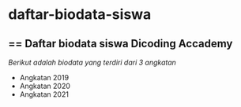 # daftar-biodata-siswa
==
Daftar biodata siswa Dicoding Accademy
--
*Berikut adalah biodata yang terdiri dari 3 angkatan*
- Angkatan 2019
- Angkatan 2020
- Angkatan 2021
